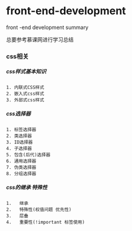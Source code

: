 # front-end-development
front -end development summary

总要参考慕课网进行学习总结  

### css相关   
#####     css样式基本知识
     
    1. 内联式CSS样式 
    2. 嵌入式css样式 
    3. 外部式css样式


#####     css选择器
    1. 标签选择器
    2. 类选择器
    3. ID选择器
    4. 子选择器
    5. 包含(后代)选择器
    6. 通用选择器
    7. 伪类选择器
    8. 分组选择器
    
    
    
#####     css的继承 特殊性
    1.   继承
    2.   特殊性(权值问题 优先性)
    3.   层叠
    4.   重要性(!important 标签使用)




